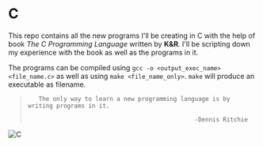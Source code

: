 # C
 This repo contains all the new programs I'll be creating in C with the
 help of book *The C Programming Language* written by **K&R**.
 I'll be scripting down my experience with the book as well as the 
 programs in it.

 The programs can be compiled using `gcc -o <output_exec_name> <file_name.c>`
 as well as using `make <file_name_only>`. `make` will produce an executable as 
 filename.
>
>        The only way to learn a new programming language is by writing programs in it.
>
>						                             -Dennis Ritchie


![C](/C.png)
